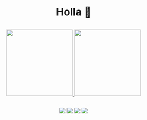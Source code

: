 <h1 align="center"> Holla 👋</h1>

##

<div align="center">
    <a href="https://github.com/chrishenrii">
        <img height="180em"
            src="https://github-readme-stats.vercel.app/api?username=chrishenrii&show_icons=true&theme=dracula&include_all_commits=true&count_private=true" />
        <img height="180em"
            src="https://github-readme-stats.vercel.app/api/top-langs/?username=chrishenrii&layout=compact&langs_count=7&theme=dracula" />
</div>

##
<div align="center">
    <a href="https://www.instagram.com/chris_henrii/" target="_blank"><img
            src="https://img.shields.io/badge/-Instagram-%23E4405F?style=for-the-badge&logo=instagram&logoColor=white"
            target="_blank"></a>
    <a href="https://discord.com/users/879928407872376873" target="_blank"><img
            src="https://img.shields.io/badge/Discord-7289DA?style=for-the-badge&logo=discord&logoColor=white"
            target="_blank"></a>
    <a href="christianhenriquefsa@gmail.com"><img
            src="https://img.shields.io/badge/-Gmail-%23333?style=for-the-badge&logo=gmail&logoColor=white"
            target="_blank"></a>
    <a href="https://www.linkedin.com/in/christian-henrique-a328a719b/" target="_blank"><img
            src="https://img.shields.io/badge/-LinkedIn-%230077B5?style=for-the-badge&logo=linkedin&logoColor=white"
            target="_blank"></a>
</div>
